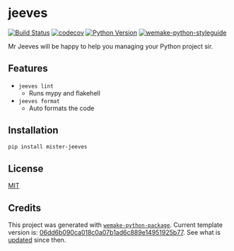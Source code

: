 # jeeves

[![Build Status](https://github.com/python-jeeves/jeeves/workflows/test/badge.svg?branch=master&event=push)](https://github.com/python-jeeves/jeeves/actions?query=workflow%3Atest)
[![codecov](https://codecov.io/gh/python-jeeves/jeeves/branch/master/graph/badge.svg)](https://codecov.io/gh/python-jeeves/jeeves)
[![Python Version](https://img.shields.io/pypi/pyversions/jeeves.svg)](https://pypi.org/project/jeeves/)
[![wemake-python-styleguide](https://img.shields.io/badge/style-wemake-000000.svg)](https://github.com/wemake-services/wemake-python-styleguide)

Mr Jeeves will be happy to help you managing your Python project sir.


## Features

- `jeeves lint`
  - Runs mypy and flakehell
- `jeeves format`
  - Auto formats the code


## Installation

```bash
pip install mister-jeeves
```


## License

[MIT](https://github.com/python-jeeves/jeeves/blob/master/LICENSE)


## Credits

This project was generated with [`wemake-python-package`](https://github.com/wemake-services/wemake-python-package). Current template version is: [06dd6b090ca018c0a07b1ad6c889e14951925b77](https://github.com/wemake-services/wemake-python-package/tree/06dd6b090ca018c0a07b1ad6c889e14951925b77). See what is [updated](https://github.com/wemake-services/wemake-python-package/compare/06dd6b090ca018c0a07b1ad6c889e14951925b77...master) since then.
